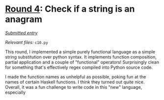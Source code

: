 # [Round 4](https://cg.esolangs.gay/4/): Check if a string is an anagram

[*Submitted entry*](https://cg.esolangs.gay/4/#10)

*Relevant files:* `c10.py`

This round, I implemented a simple purely functional language as a simple string substitution
over python syntax. It implements function composition, partial application and a couple of 
"functional" operators! Surprisingly clean for something that's effectively regex compiled
into Python source code.

I made the function names as unhelpful as possible, poking fun at the names of certain Haskell
functions. I think they turned out quite nice. Overall, it was a fun challenge to write code
in this "new" language, especially 